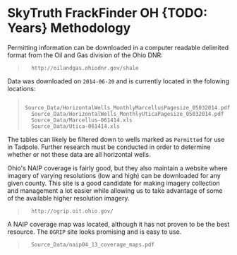 SkyTruth FrackFinder OH {TODO: Years} Methodology
=================================================


Permitting information can be downloaded in a computer readable delimited
format from the Oil and Gas division of the Ohio DNR:

>       http://oilandgas.ohiodnr.gov/shale

Data was downloaded on `2014-06-20` and is currently located in the folowing
locations:

>       Source_Data/HorizontalWells_MonthlyMarcellusPagesize_05032014.pdf
>       Source_Data/HorizontalWells_MonthlyUticaPagesize_05032014.pdf
>       Source_Data/Marcellus-061414.xls
>       Source_Data/Utica-061414.xls

The tables can likely be filtered down to wells marked as `Permitted` for
use in Tadpole.  Further research must be conducted in order to determine
whether or not these data are all horizontal wells.

Ohio's NAIP coverage is fairly good, but they also maintain a website where
imagery of varying resolutions (low and high) can be downloaded for any
given county.  This site is a good candidate for making imagery collection
and management a lot easier while allowing us to take advantage of some of
the available higher resolution imagery.

>       http://ogrip.oit.ohio.gov/

A NAIP coverage map was located, although it has not proven to be the best
resource.  The `OGRIP` site looks promising and is easy to use.

>       Source_Data/naip04_13_coverage_maps.pdf
